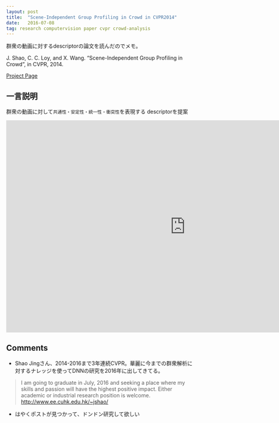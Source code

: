 ```yaml
---
layout: post
title:  "Scene-Independent Group Profiling in Crowd in CVPR2014"
date:   2016-07-08
tag: research computervision paper cvpr crowd-analysis
---
```


群衆の動画に対するdescriptorの論文を読んだのでメモ。

J. Shao, C. C. Loy, and X. Wang.  “Scene-Independent Group Profiling in Crowd”, in CVPR, 2014.

[Project Page](http://www.ee.cuhk.edu.hk/~jshao/CUHKcrowd.html)

## 一言説明
群衆の動画に対して`共通性・安定性・統一性・衝突性`を表現する descriptorを提案

<iframe src="https://docs.google.com/presentation/d/1EjZZnJ41Eqdfdq4VuzPp8-kAph2eolmcG5HoXITLuNw/embed?start=false&loop=false&delayms=3000" frameborder="0" width="960" height="569" allowfullscreen="true" mozallowfullscreen="true" webkitallowfullscreen="true"></iframe>

## Comments
- Shao Jingさん、2014-2016まで3年連続CVPR。華麗に今までの群衆解析に対するナレッジを使ってDNNの研究を2016年に出してきてる。

> I am going to graduate in July, 2016 and seeking a place where my skills and passion will have the highest positive impact. Either academic or industrial research position is welcome. http://www.ee.cuhk.edu.hk/~jshao/

- はやくポストが見つかって、ドンドン研究して欲しい
